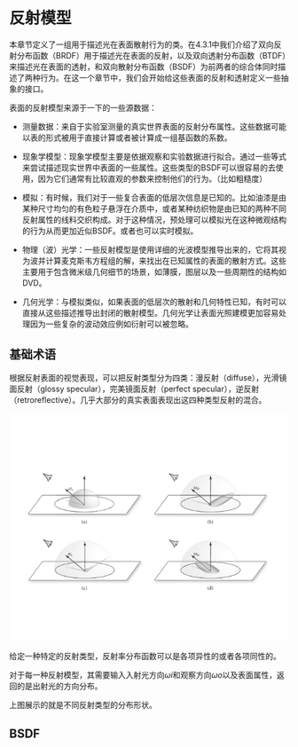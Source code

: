# 反射模型

本章节定义了一组用于描述光在表面散射行为的类。在4.3.1中我们介绍了双向反射分布函数（BRDF）用于描述光在表面的反射，以及双向透射分布函数（BTDF）来描述光在表面的透射，和双向散射分布函数（BSDF）为前两者的综合体同时描述了两种行为。在这一个章节中，我们会开始给这些表面的反射和透射定义一些抽象的接口。



表面的反射模型来源于一下的一些源数据：

- 测量数据：来自于实验室测量的真实世界表面的反射分布属性。这些数据可能以表的形式被用于直接计算或者被计算成一组基函数的系数。

- 现象学模型：现象学模型主要是依据观察和实验数据进行拟合。通过一些等式来尝试描述现实世界中表面的一些属性。这些类型的BSDF可以很容易的去使用，因为它们通常有比较直观的参数来控制他们的行为。（比如粗糙度）
- 模拟：有时候，我们对于一些复合表面的低层次信息是已知的。比如油漆是由某种尺寸均匀的有色粒子悬浮在介质中，或者某种纺织物是由已知的两种不同反射属性的线料交织构成。对于这种情况，预处理可以模拟光在这种微观结构的行为从而更加近似BSDF。或者也可以实时模拟。
- 物理（波）光学：一些反射模型是使用详细的光波模型推导出来的，它将其视为波并计算麦克斯韦方程组的解，来找出在已知属性的表面的散射方式。这些主要用于包含微米级几何细节的场景，如薄膜，图层以及一些周期性的结构如DVD。
- 几何光学：与模拟类似，如果表面的低层次的散射和几何特性已知，有时可以直接从这些描述推导出封闭的散射模型。几何光学让表面光照建模更加容易处理因为一些复杂的波动效应例如衍射可以被忽略。



## 基础术语

根据反射表面的视觉表现，可以把反射类型分为四类：漫反射（diffuse），光滑镜面反射（glossy specular），完美镜面反射（perfect specular），逆反射（retroreflective）。几乎大部分的真实表面表现出这四种类型反射的混合。

![image-20240807221333669](https://raw.githubusercontent.com/eatdreamcat/PicGo-01/main/image-20240807221333669.png)

给定一种特定的反射类型，反射率分布函数可以是各项异性的或者各项同性的。



对于每一种反射模型，其需要输入入射光方向$\omega{i}$和观察方向$\omega{o}$以及表面属性，返回的是出射光的方向分布。



上图展示的就是不同反射类型的分布形状。



## BSDF





